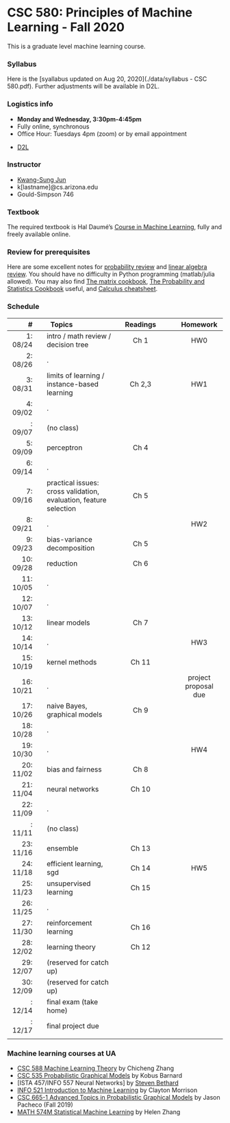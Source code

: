 # CSC 580: Principles of Machine Learning - Fall 2020

<!--
This course is a continuing line of topics from [CSC 665 Section 2 Machine Learning Theory](https://zcc1307.github.io/csc665/index.html) that delve into online learning and multi-armed bandits (but the knowledge from ML theory is not required).
The students will learn, via the lens of mathematical foundations, how and when machines can learn in an online manner.
Specifically, the course offers mathematical formulation of learning environments (e.g., stochastic and adversarial worlds with possibly limited feedback), fundamental limits of learning in these environments, various algorithms concerning sample efficiency, computational efficiency, and generality.
Throughout, students will not only learn fundamental mathematical tools upholding the current understanding of sequential decision making in the research community but also develop skills of adapting these techniques to their own research needs such as developing new algorithms.

Why online learning / multi-armed bandits?

 * Backbone of stochastic gradient descent algorithms.
 * How can 'learning' possible when when the data is arbitrarily manipulated.
 * Learn how companies learn your preferences by interacting with you in recommendation systems and online advertisements.
 * Besides, beautiful mathematical results and algorithms, and some practical algorithms.
 -->
This is a graduate level machine learning course.

### Syllabus

Here is the [syallabus updated on Aug 20, 2020](./data/syllabus - CSC 580.pdf). Further adjustments will be available in D2L.

### Logistics info

 * **Monday and Wednesday, 3:30pm-4:45pm**
 * Fully online, synchronous
 * Office Hour: Tuesdays 4pm (zoom) or by email appointment
<!-- * **(TODO)** [Piazza link](http://piazza.com/arizona/spring2020/csc665) access code: bandits -->
<!-- * [Gradescope](https://www.gradescope.com/courses/163532) entry code: MXD4D2 -->
 * [D2L](https://d2l.arizona.edu/d2l/home/947630)

[//]: # ()

### Instructor

 * [Kwang-Sung Jun](https://kwangsungjun.github.io/)
 * k\[lastname\]@cs.arizona.edu
 * Gould-Simpson 746

### Textbook

The required textbook is Hal Daumé’s [Course in Machine Learning](http://ciml.info/), fully and freely available online.


<!--
Much of the course
materials will be based on the following materials (in the order of appearance
  in class schedule):

 * [Lecture notes](https://parameterfree.com/lecture-notes-on-online-learning/) by Francesco Orabona (FO).
 * [Bandit algorithms](https://tor-lattimore.com/downloads/book/book.pdf) by Tor Lattimore and Csaba Szepesvari (LS)
 * [Understanding machine learning: from theory to algorithms](https://www.cs.huji.ac.il/~shais/UnderstandingMachineLearning/) by Shai Shalev-Shwartz and Shai Ben-David (SSBD)

The following set of surveys and books also provide a good coverage of relevant materials:

 * [Online learning and online convex optimization](https://www.cs.huji.ac.il/~shais/papers/OLsurvey.pdf) by Shai Shalev-Shwartz
 * [Introduction to online optimization](https://ocobook.cs.princeton.edu/OCObook.pdf) by Elad Hazan (H)
 * [Regret analysis of stochastic and nonstochastic multi-armed bandit problems](http://sbubeck.com/SurveyBCB12.pdf) by Sebastien Bubeck and Nicolo Cesa-Bianchi
 * [Introduction to Multi-Armed Bandits](https://arxiv.org/pdf/1904.07272.pdf) by Alex Slivkins
-->

### Review for prerequisites

Here are some excellent notes for [probability review](http://cs229.stanford.edu/section/cs229-prob.pdf) and [linear algebra review](http://cs229.stanford.edu/section/cs229-linalg.pdf).
You should have no difficulty in Python programming (matlab/julia allowed).
You may also find [The matrix cookbook](https://www.math.uwaterloo.ca/~hwolkowi/matrixcookbook.pdf), [The Probability and Statistics Cookbook](http://statistics.zone/) useful, and [Calculus cheatsheet](https://tutorial.math.lamar.edu/pdf/calculus_cheat_sheet_all.pdf).

### Schedule

|#  | | &nbsp;&nbsp;Topics | Readings |  | Homework |
|---:|-|:-------------|:---:|:---:|:---:|
| 1: 08/24 || intro / math review / decision tree                                               | Ch 1 | | HW0 |
| 2: 08/26 || .                                                                                 |  | | |
| 3: 08/31 || limits of learning / instance-based learning                                      | Ch 2,3 | | HW1 |
| 4: 09/02 || .                                                                                 |  | | |
|  : 09/07 || (no class)                                                                        |  | | |
| 5: 09/09 || perceptron                                                                        | Ch 4 | | |
| 6: 09/14 || .                                                                                 |  | | |
| 7: 09/16 || practical issues: cross validation, evaluation, feature selection                 | Ch 5 | | |
| 8: 09/21 || .                                                                                 |  | | HW2 |
| 9: 09/23 || bias-variance decomposition                                                       | Ch 5 | | |
|10: 09/28 || reduction                                                                         | Ch 6 | | |
|11: 10/05 || .                                                                                 |  | | |
|12: 10/07 || .                                                                                 |  | | |
|13: 10/12 || linear models                                                                     | Ch 7 | | |
|14: 10/14 || .                                                                                 |  | | HW3 |
|15: 10/19 || kernel methods                                                                    | Ch 11 | | |
|16: 10/21 || .                                                                                 |  | | project proposal due |
|17: 10/26 || naive Bayes, graphical models                                                     | Ch 9 | | |
|18: 10/28 || .                                                                                 |  | | |
|19: 10/30 || .                                                                                 |  | | HW4 |
|20: 11/02 || bias and fairness                                                                 | Ch 8 | | |
|21: 11/04 || neural networks                                                                   | Ch 10 | | |
|22: 11/09 || .                                                                                  |  | | |
|  : 11/11 || (no class)                                                                        |  | | |
|23: 11/16 || ensemble                                                                          | Ch 13 | | |
|24: 11/18 || efficient learning, sgd                                                           | Ch 14 | | HW5 |
|25: 11/23 || unsupervised learning                                                             | Ch 15 | | |
|26: 11/25 || .                                                                                 |  | | |
|27: 11/30 || reinforcement learning                                                            | Ch 16 | | |
|28: 12/02 || learning theory                                                                   | Ch 12 | | |
|29: 12/07 || (reserved for catch up)                                                           |  | | |
|30: 12/09 || (reserved for catch up)                                                           |  | | |
|  : 12/14 || final exam (take home)                                                            |   |   |   |
|  : 12/17 || final project due                                                                 |   |   |   |
|<img width=20/>|<img width=10/>| <img width=400/>                                              | <img width=200/> |<img width=100/> | <img width=100/>  |


### Machine learning courses at UA

 * [CSC 588 Machine Learning Theory](https://zcc1307.github.io/csc665/index.html) by Chicheng Zhang 
 * [CSC 535 Probabilistic Graphical Models](http://kobus.ca/teaching/cs535/spring18/index.html) by Kobus Barnard
 * [ISTA 457/INFO 557 Neural Networks] by [Steven Bethard](https://bethard.faculty.arizona.edu/)
 * [INFO 521 Introduction to Machine Learning](http://w3.sista.arizona.edu/~clayton/courses/ml/index.html) by Clayton Morrison
 * [CSC 665-1 Advanced Topics in Probabilistic Graphical Models](https://www2.cs.arizona.edu/~pachecoj/courses/csc665-1/index.html) by Jason Pacheco (Fall 2019)
 * [MATH 574M Statistical Machine Learning](http://math.arizona.edu/~hzhang/math574m.html) by Helen Zhang

</br>
</br>
</br>
</br>
</br>
